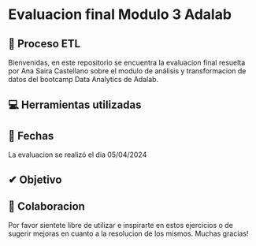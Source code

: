 # Evaluacion final Modulo 3 Adalab
## 🌟 Proceso ETL

Bienvenidas, en este repositorio se encuentra la evaluacion final resuelta por Ana Saira Castellano sobre el modulo de análisis y transformacion de datos del bootcamp Data Analytics de Adalab.

## 💻 Herramientas utilizadas



## 📆 Fechas

La evaluacion se realizó el dia 05/04/2024

## ✔ Objetivo



## 💭 Colaboracion

Por favor sientete libre de utilizar e inspirarte en estos ejercicios o de sugerir mejoras en cuanto a la resolucion de los mismos. Muchas gracias!